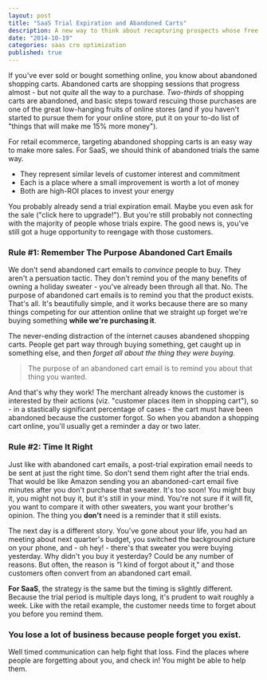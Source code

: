 ```yaml
---
layout: post
title: "SaaS Trial Expiration and Abandoned Carts"
description: A new way to think about recapturing prospects whose free trials expire.
date: "2014-10-19"
categories: saas cro optimization
published: true
---
```


If you've ever sold or bought something online, you know about abandoned shopping carts. Abandoned carts are shopping sessions that progress almost - but not *quite* all the way to a purchase. *Two-thirds* of shopping carts are abandoned, and basic steps toward rescuing those purchases are one of the great low-hanging fruits of online stores (and if you haven't started to pursue them for your online store, put it on your to-do list of "things that will make me 15% more money").

For retail ecommerce, targeting abandoned shopping carts is an easy way to make more sales. For SaaS, we should think of abandoned trials the same way. 

* They represent similar levels of customer interest and commitment
* Each is a place where a small improvement is worth a lot of money
* Both are high-ROI places to invest your energy

You probably already send a trial expiration email. Maybe you even ask for the sale ("click here to upgrade!"). But you're still probably not connecting with the majority of people whose trials expire. The good news is, you've still got a huge opportunity to reengage with those customers.

### Rule #1: Remember The Purpose Abandoned Cart Emails

We don't send abandoned cart emails to *convince* people to buy. They aren't a persuation tactic. They don't remind you of the many benefits of owning a holiday sweater - you've already been through all that.  No. The purpose of abandoned cart emails is to remind you that the product exists. That's all. It's beautifully simple, and it works because there are so many things competing for our attention online that we straight up forget we're buying something **while we're purchasing it**.

The never-ending distraction of the internet causes abandened shopping carts. People get part way through buying something, get caught up in something else, and then *forget all about the thing they were buying.* 

> The purpose of an abandoned cart email is to remind you about that thing you wanted.

And that's why they work! The merchant already knows the customer is interested by their actions (viz. "customer places item in shopping cart"), so - in a stastically significant percentage of cases - the cart must have been abandoned because the customer forgot. So when you abandon a shopping cart online, you'll usually get a reminder a day or two later. 

### Rule #2: Time It Right

Just like with abandoned cart emails, a post-trial expiration email needs to be sent at just the right time. So don't send them right after the trial ends. That would be like Amazon sending you an abandoned-cart email five minutes after you don't purchase that sweater. It's too soon! You might buy it, you might not buy it, but it's still in your mind. You're not sure if it will fit, you want to compare it with other sweaters, you want your brother's opinion. The thing you **don't** need is a reminder that it still exists.

The next day is a different story. You've gone about your life, you had an meeting about next quarter's budget, you switched the background picture on your phone, and - oh hey! - there's that sweater you were buying yesterday. Why didn't you buy it yesterday? Could be any number of reasons. But often, the reason is "I kind of forgot about it," and those customers often convert from an abandoned cart email.

**For SaaS**, the strategy is the same but the timing is slightly different. Because the trial period is multiple days long, it's prudent to wait roughly a week. Like with the retail example, the customer needs time to forget about you before you remind them.

### You lose a lot of business because people forget you exist.

Well timed communication can help fight that loss. Find the places where people are forgetting about you, and check in! You might be able to help them.